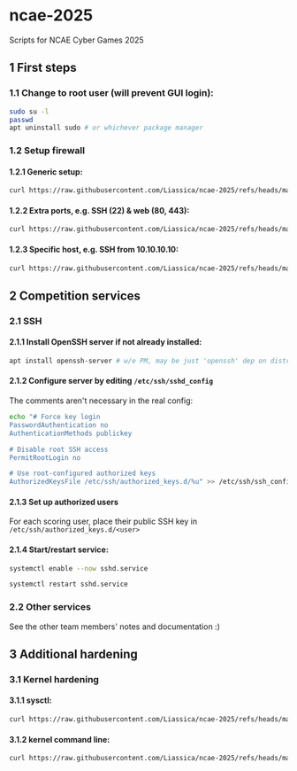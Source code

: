# ncae-2025

Scripts for NCAE Cyber Games 2025

## 1 First steps

### 1.1 Change to root user (will prevent GUI login):
```sh
sudo su -l
passwd
apt uninstall sudo # or whichever package manager
```

### 1.2 Setup firewall

#### 1.2.1 Generic setup:
```sh
curl https://raw.githubusercontent.com/Liassica/ncae-2025/refs/heads/main/scripts/iptables | bash
```

#### 1.2.2 Extra ports, e.g. SSH (22) & web (80, 443):
```sh
curl https://raw.githubusercontent.com/Liassica/ncae-2025/refs/heads/main/scripts/iptables | bash -S -W
```

#### 1.2.3 Specific host, e.g. SSH from 10.10.10.10:
```sh
curl https://raw.githubusercontent.com/Liassica/ncae-2025/refs/heads/main/scripts/iptables | bash -s 10.10.10.10
```

## 2 Competition services

### 2.1 SSH

#### 2.1.1 Install OpenSSH server if not already installed:
```sh
apt install openssh-server # w/e PM, may be just 'openssh' dep on distro
```

#### 2.1.2 Configure server by editing `/etc/ssh/sshd_config`

The comments aren't necessary in the real config:
```sh
echo "# Force key login
PasswordAuthentication no
AuthenticationMethods publickey

# Disable root SSH access
PermitRootLogin no

# Use root-configured authorized keys
AuthorizedKeysFile /etc/ssh/authorized_keys.d/%u" >> /etc/ssh/ssh_config
```

#### 2.1.3 Set up authorized users

For each scoring user, place their public SSH key in `/etc/ssh/authorized_keys.d/<user>`

#### 2.1.4 Start/restart service:
```sh
systemctl enable --now sshd.service
```
```sh
systemctl restart sshd.service
```

### 2.2 Other services

See the other team members' notes and documentation :)

## 3 Additional hardening

### 3.1 Kernel hardening

#### 3.1.1 sysctl:
```sh
curl https://raw.githubusercontent.com/Liassica/ncae-2025/refs/heads/main/scripts/sysctl | bash
```

#### 3.1.2 kernel command line:
```sh
curl https://raw.githubusercontent.com/Liassica/ncae-2025/refs/heads/main/scripts/cmdline | bash
```
